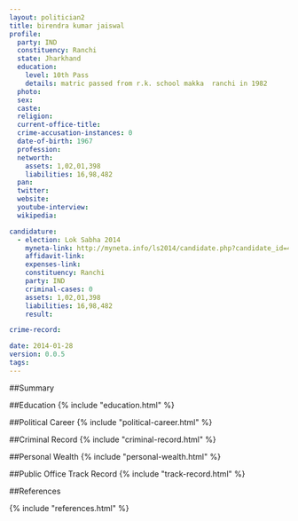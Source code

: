 ```yaml
---
layout: politician2
title: birendra kumar jaiswal
profile: 
  party: IND
  constituency: Ranchi
  state: Jharkhand
  education: 
    level: 10th Pass
    details: matric passed from r.k. school makka  ranchi in 1982
  photo: 
  sex: 
  caste: 
  religion: 
  current-office-title: 
  crime-accusation-instances: 0
  date-of-birth: 1967
  profession: 
  networth: 
    assets: 1,02,01,398
    liabilities: 16,98,482
  pan: 
  twitter: 
  website: 
  youtube-interview: 
  wikipedia: 

candidature: 
  - election: Lok Sabha 2014
    myneta-link: http://myneta.info/ls2014/candidate.php?candidate_id=4022
    affidavit-link: 
    expenses-link: 
    constituency: Ranchi 
    party: IND
    criminal-cases: 0
    assets: 1,02,01,398
    liabilities: 16,98,482
    result:  

crime-record: 

date: 2014-01-28
version: 0.0.5
tags: 
---
```

##Summary


##Education
{% include "education.html" %}


##Political Career
{% include "political-career.html" %}


##Criminal Record
{% include "criminal-record.html" %}


##Personal Wealth
{% include "personal-wealth.html" %}


##Public Office Track Record
{% include "track-record.html" %}


##References


{% include "references.html" %}